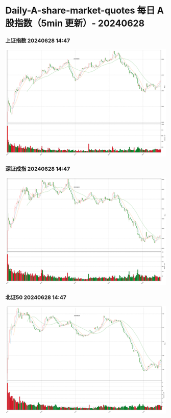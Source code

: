 
# Daily-A-share-market-quotes 每日 A 股指数（5min 更新）- 20240628

### 上证指数 20240628 14:47
![](./fig/2024/6/20240628-sh000001.png)

### 深证成指 20240628 14:47
![](./fig/2024/6/20240628-sz399001.png)

### 北证50 20240628 14:47
![](./fig/2024/6/20240628-bj899050.png)
